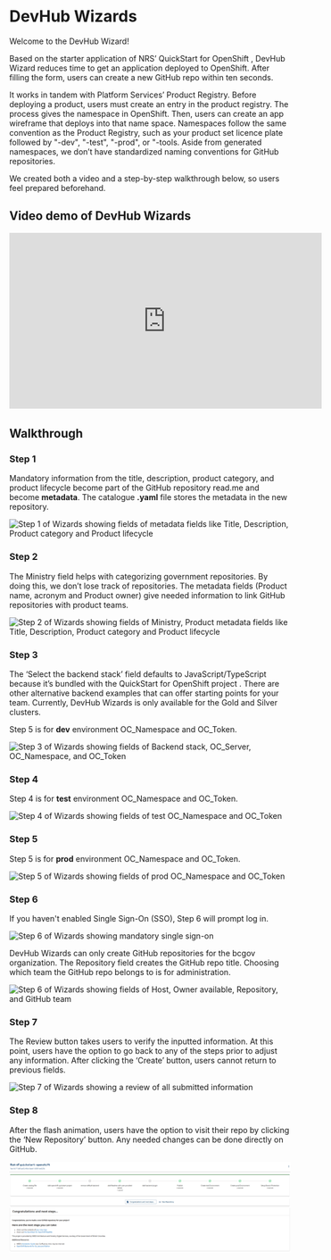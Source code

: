 # DevHub Wizards

Welcome to the DevHub Wizard!

Based on the starter application of NRS’ QuickStart for OpenShift , DevHub Wizard reduces time to get an application deployed to OpenShift. After filling the form, users can create a new GitHub repo within ten seconds. 

It works in tandem with Platform Services’ Product Registry. Before deploying a product, users must create an entry in the product registry. The process gives the namespace in OpenShift. Then, users can create an app wireframe that deploys into that name space. Namespaces follow the same convention as the Product Registry, such as your product set licence plate followed by "-dev", "-test", "-prod", or "-tools.
Aside from generated namespaces, we don’t have standardized naming conventions for GitHub repositories.     

We created both a video and a step-by-step walkthrough below, so users feel prepared beforehand. 

## Video demo of DevHub Wizards

<iframe width="560" height="315" src="https://youtu.be/9IiLW1864hs" title="YouTube video player" frameborder="0" allow="accelerometer; autoplay; clipboard-write; encrypted-media; gyroscope; picture-in-picture; web-share" referrerpolicy="strict-origin-when-cross-origin" allowfullscreen></iframe>

## Walkthrough

### Step 1

Mandatory information from the title, description, product category, and product lifecycle become part of the GitHub repository read.me and become **metadata**. The catalogue **.yaml** file stores the metadata in the new repository. 

![Step 1 of Wizards showing fields of metadata fields like Title, Description, Product category and Product lifecycle](https://github.com/bcgov/bcdg/blob/main/docs/wizards/images/Wizards-Step%201.PNG)

### Step 2

The Ministry field helps with categorizing government repositories. By doing this, we don’t lose track of repositories. The metadata fields (Product name, acronym and Product owner) give needed information to link GitHub repositories with product teams. 

![Step 2 of Wizards showing fields of Ministry, Product metadata fields like Title, Description, Product category and Product lifecycle](https://github.com/bcgov/bcdg/blob/main/docs/wizards/images/Wizards-Step%202.PNG)
 
### Step 3
 
The ‘Select the backend stack’ field defaults to JavaScript/TypeScript because it’s bundled with the QuickStart for OpenShift project  . There are other alternative backend examples that can offer starting points for your team. Currently, DevHub Wizards is only available for the Gold and Silver clusters. 

Step 5 is for **dev** environment OC_Namespace and OC_Token.

![Step 3 of Wizards showing fields of Backend stack, OC_Server, OC_Namespace, and OC_Token](https://github.com/bcgov/bcdg/blob/main/docs/wizards/images/Wizards-Step%203.PNG)

### Step 4

Step 4 is for **test** environment OC_Namespace and OC_Token.

![Step 4 of Wizards showing fields of test OC_Namespace and OC_Token](https://github.com/bcgov/bcdg/blob/main/docs/wizards/images/Wizards-Step%204.PNG)
 
### Step 5

Step 5 is for **prod** environment OC_Namespace and OC_Token.

![Step 5 of Wizards showing fields of prod OC_Namespace and OC_Token](https://github.com/bcgov/bcdg/blob/main/docs/wizards/images/Wizards-Step%205.PNG)
 
### Step 6

If you haven't enabled Single Sign-On (SSO), Step 6 will prompt log in.

![Step 6 of Wizards showing mandatory single sign-on](https://github.com/bcgov/bcdg/blob/main/docs/wizards/images/Wizards-Step%206.PNG)

DevHub Wizards can only create GitHub repositories for the bcgov organization. The Repository field creates the GitHub repo title. Choosing which team the GitHub repo belongs to is for administration.  

![Step 6 of Wizards showing fields of Host, Owner available, Repository, and GitHub team](https://github.com/bcgov/bcdg/blob/main/docs/wizards/images/Wizards-Step%206b.PNG)

### Step 7

The Review button takes users to verify the inputted information. At this point, users have the option to go back to any of the steps prior to adjust any information. After clicking the ‘Create’ button, users cannot return to previous fields. 

![Step 7 of Wizards showing a review of all submitted information](https://github.com/bcgov/bcdg/blob/main/docs/wizards/images/Wizards-Step%207.PNG)


### Step 8

After the flash animation, users have the option to visit their repo by clicking the ‘New Repository’ button. Any needed changes can be done directly on GitHub.

![Step 8 of Wizards confirming repo creation and link to new repo](images/Wizards-Step-8b.png)



